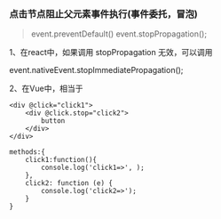 ### 点击节点阻止父元素事件执行(事件委托，冒泡)
> event.preventDefault()
> event.stopPropagation();

1、在react中，如果调用 stopPropagation 无效，可以调用

event.nativeEvent.stopImmediatePropagation();

2、在Vue中，相当于
```
<div @click="click1">
	<div @click.stop="click2">
		button
	</div>
</div>

methods:{
	click1:function(){
		console.log('click1=>', );
	},
	click2: function (e) {
		console.log('click2=>');
	}
}
```
